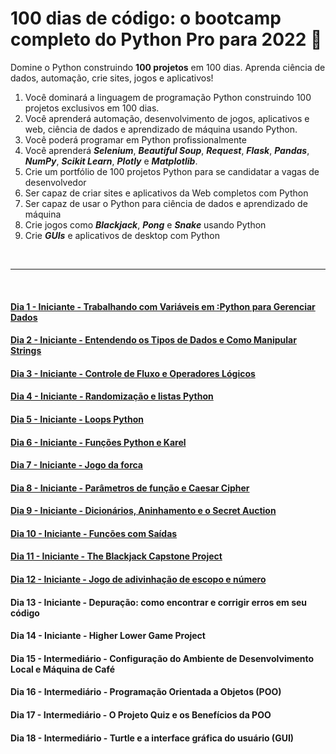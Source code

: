 
# 100 dias de código: o bootcamp completo do Python Pro para 2022 :snake:

Domine o Python construindo **100 projetos** em 100 dias. Aprenda ciência de dados, automação, crie sites, jogos e aplicativos!

1. Você dominará a linguagem de programação Python construindo 100 projetos exclusivos em 100 dias.
2. Você aprenderá automação, desenvolvimento de jogos, aplicativos e web, ciência de dados e aprendizado de máquina usando Python.
3. Você poderá programar em Python profissionalmente
4. Você aprenderá _**Selenium**_, _**Beautiful Soup**_, _**Request**_, _**Flask**_, _**Pandas**_, _**NumPy**_, _**Scikit Learn**_, _**Plotly**_ e _**Matplotlib**_.
5. Crie um portfólio de 100 projetos Python para se candidatar a vagas de desenvolvedor
6. Ser capaz de criar sites e aplicativos da Web completos com Python
7. Ser capaz de usar o Python para ciência de dados e aprendizado de máquina
8. Crie jogos como _**Blackjack**_, _**Pong**_ e _**Snake**_ usando Python
9. Crie _**GUIs**_ e aplicativos de desktop com Python

<br>

---

<br>

#### [Dia 1 - Iniciante - Trabalhando com Variáveis em :Python para Gerenciar Dados](https://github.com/mardenmnt/100-days-of-code/tree/main/day_01)

#### [Dia 2 - Iniciante - Entendendo os Tipos de Dados e Como Manipular Strings](https://github.com/mardenmnt/100-days-of-code/tree/main/day_02)

#### [Dia 3 - Iniciante - Controle de Fluxo e Operadores Lógicos](https://github.com/mardenmnt/100-days-of-code/tree/main/day_03)

#### [Dia 4 - Iniciante - Randomização e listas Python](https://github.com/mardenmnt/100-days-of-code/tree/main/day_04)

#### [Dia 5 - Iniciante - Loops Python](https://github.com/mardenmnt/100-days-of-code/tree/main/day_05)

#### [Dia 6 - Iniciante - Funções Python e Karel](https://github.com/mardenmnt/100-days-of-code/tree/main/day_06)

#### [Dia 7 - Iniciante - Jogo da forca](https://github.com/mardenmnt/100-days-of-code/tree/main/day_07)

#### [Dia 8 - Iniciante - Parâmetros de função e Caesar Cipher](https://github.com/mardenmnt/100-days-of-code/tree/main/day_08)

#### [Dia 9 - Iniciante - Dicionários, Aninhamento e o Secret Auction](https://github.com/mardenmnt/100-days-of-code/tree/main/day_09)

#### [Dia 10 - Iniciante - Funções com Saídas](https://github.com/mardenmnt/100-days-of-code/tree/main/day_10)

#### [Dia 11 - Iniciante - The Blackjack Capstone Project](https://github.com/mardenmnt/100-days-of-code/tree/main/day_11)

#### [Dia 12 - Iniciante - Jogo de adivinhação de escopo e número](https://github.com/mardenmnt/100-days-of-code/tree/main/day_12)

#### Dia 13 - Iniciante - Depuração: como encontrar e corrigir erros em seu código

#### Dia 14 - Iniciante - Higher Lower Game Project

#### Dia 15 - Intermediário - Configuração do Ambiente de Desenvolvimento Local e Máquina de Café

#### Dia 16 - Intermediário - Programação Orientada a Objetos (POO)

#### Dia 17 - Intermediário - O Projeto Quiz e os Benefícios da POO

#### Dia 18 - Intermediário - Turtle e a interface gráfica do usuário (GUI)
